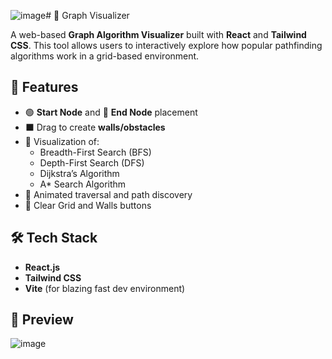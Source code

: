 ![image](https://github.com/user-attachments/assets/85a8bb0f-9780-4bcc-aade-06a805779e91)# 🧠 Graph Visualizer

A web-based **Graph Algorithm Visualizer** built with **React** and **Tailwind CSS**. This tool allows users to interactively explore how popular pathfinding algorithms work in a grid-based environment.

## 🚀 Features

- 🟢 **Start Node** and 🔴 **End Node** placement
- ⬛ Drag to create **walls/obstacles**
- 📍 Visualization of:
  - Breadth-First Search (BFS)
  - Depth-First Search (DFS)
  - Dijkstra’s Algorithm
  - A* Search Algorithm
- 🌈 Animated traversal and path discovery
- 🧼 Clear Grid and Walls buttons

## 🛠 Tech Stack

- **React.js**
- **Tailwind CSS**
- **Vite** (for blazing fast dev environment)

## 📸 Preview

![image](https://github.com/user-attachments/assets/5978d61d-dbf6-480d-bf6f-483c1fbb96c3)

